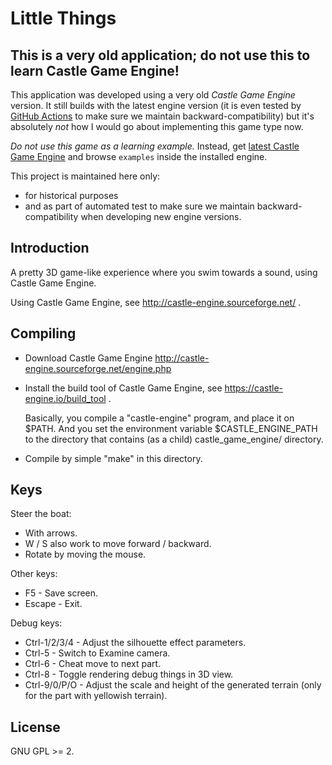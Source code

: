 # Little Things

## This is a very old application; do not use this to learn Castle Game Engine!

This application was developed using a very old _Castle Game Engine_ version. It still builds with the latest engine version (it is even tested by [GitHub Actions](https://castle-engine.io/github_actions) to make sure we maintain backward-compatibility) but it's absolutely *not* how I would go about implementing this game type now.

*Do not use this game as a learning example.* Instead, get [latest Castle Game Engine](https://castle-engine.io/) and browse `examples` inside the installed engine.

This project is maintained here only:
- for historical purposes
- and as part of automated test to make sure we maintain backward-compatibility when developing new engine versions.

## Introduction

A pretty 3D game-like experience where you swim towards a sound, using Castle Game Engine.

Using Castle Game Engine, see http://castle-engine.sourceforge.net/ .

## Compiling

- Download Castle Game Engine
  http://castle-engine.sourceforge.net/engine.php

- Install the build tool of Castle Game Engine, see
  https://castle-engine.io/build_tool .

  Basically, you compile a "castle-engine" program, and place it on $PATH.
  And you set the environment variable $CASTLE_ENGINE_PATH to the directory
  that contains (as a child) castle_game_engine/ directory.

- Compile by simple "make" in this directory.

## Keys

Steer the boat:

* With arrows.
* W / S also work to move forward / backward.
* Rotate by moving the mouse.

Other keys:

* F5 - Save screen.
* Escape - Exit.

Debug keys:

* Ctrl-1/2/3/4 - Adjust the silhouette effect parameters.
* Ctrl-5 - Switch to Examine camera.
* Ctrl-6 - Cheat move to next part.
* Ctrl-8 - Toggle rendering debug things in 3D view.
* Ctrl-9/0/P/O - Adjust the scale and height of the generated terrain (only for the part with yellowish terrain).

## License

GNU GPL >= 2.
